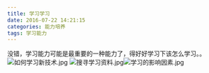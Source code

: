```yaml
---
title: 学习学习
date: 2016-07-22 14:21:15
categories: 能力培养
tags: 学习能力
---
```

没错，学习能力可能是最重要的一种能力了，得好好学习下该怎么学习。。
![如何学习新技术.jpg](http://o6fmcea8z.bkt.clouddn.com/blog/image/%E5%A6%82%E4%BD%95%E5%AD%A6%E4%B9%A0%E6%96%B0%E6%8A%80%E6%9C%AF.jpg)
![搜寻学习资料.jpg](http://o6fmcea8z.bkt.clouddn.com/blog/image/%E6%90%9C%E5%AF%BB%E5%AD%A6%E4%B9%A0%E8%B5%84%E6%96%99.jpg)![学习的影响因素.jpg](http://o6fmcea8z.bkt.clouddn.com/blog/image/%E5%AD%A6%E4%B9%A0%E7%9A%84%E5%BD%B1%E5%93%8D%E5%9B%A0%E7%B4%A0.jpg)